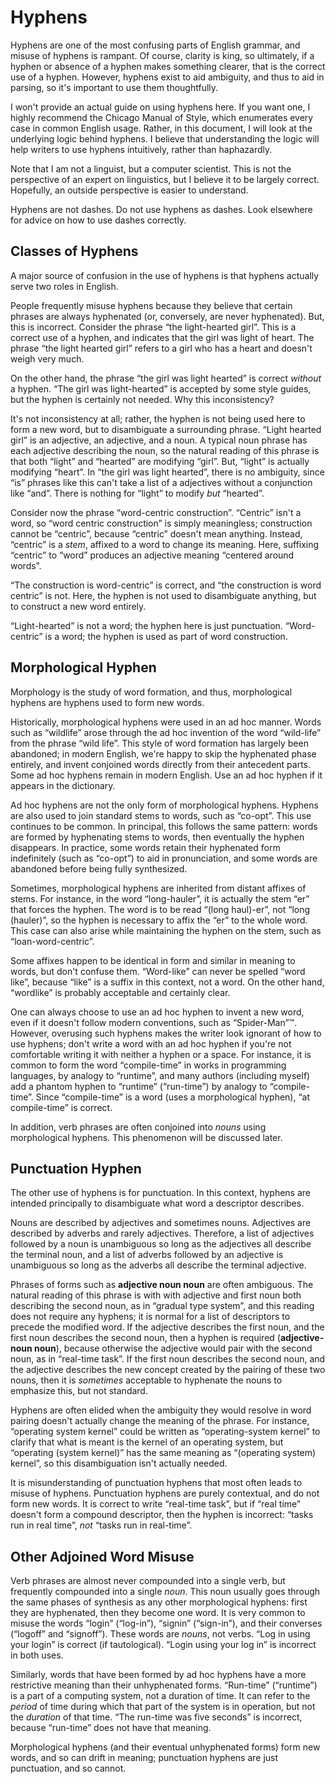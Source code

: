 # Hyphens

Hyphens are one of the most confusing parts of English grammar, and misuse of
hyphens is rampant. Of course, clarity is king, so ultimately, if a hyphen or
absence of a hyphen makes something clearer, that is the correct use of a
hyphen. However, hyphens exist to aid ambiguity, and thus to aid in parsing, so
it's important to use them thoughtfully.

I won't provide an actual guide on using hyphens here. If you want one, I
highly recommend the Chicago Manual of Style, which enumerates every case in
common English usage. Rather, in this document, I will look at the underlying
logic behind hyphens. I believe that understanding the logic will help writers
to use hyphens intuitively, rather than haphazardly.

Note that I am not a linguist, but a computer scientist. This is not the
perspective of an expert on linguistics, but I believe it to be largely
correct. Hopefully, an outside perspective is easier to understand.

Hyphens are not dashes. Do not use hyphens as dashes. Look elsewhere for advice
on how to use dashes correctly.

## Classes of Hyphens

A major source of confusion in the use of hyphens is that hyphens actually
serve two roles in English.

People frequently misuse hyphens because they believe that certain phrases are
always hyphenated (or, conversely, are never hyphenated). But, this is
incorrect. Consider the phrase “the light-hearted girl”. This is a correct use
of a hyphen, and indicates that the girl was light of heart. The phrase “the
light hearted girl” refers to a girl who has a heart and doesn't weigh very
much.

On the other hand, the phrase “the girl was light hearted” is correct *without*
a hyphen. “The girl was light-hearted” is accepted by some style guides, but
the hyphen is certainly not needed. Why this inconsistency?

It's not inconsistency at all; rather, the hyphen is not being used here to
form a new word, but to disambiguate a surrounding phrase. “Light hearted girl”
is an adjective, an adjective, and a noun. A typical noun phrase has each
adjective describing the noun, so the natural reading of this phrase is that
both “light” and “hearted” are modifying “girl”. But, “light” is actually
modifying “heart”. In “the girl was light hearted”, there is no ambiguity,
since “is” phrases like this can't take a list of a adjectives without a
conjunction like “and”. There is nothing for “light” to modify *but* “hearted”.

Consider now the phrase “word-centric construction”. “Centric” isn't a word, so
“word centric construction” is simply meaningless; construction cannot be
“centric”, because “centric” doesn't mean anything. Instead, “centric” is a
*stem*, affixed to a word to change its meaning. Here, suffixing “centric” to
“word” produces an adjective meaning “centered around words”.

“The construction is word-centric” is correct, and “the construction is word
centric” is not. Here, the hyphen is not used to disambiguate anything, but to
construct a new word entirely.

“Light-hearted” is not a word; the hyphen here is just punctuation.
“Word-centric” is a word; the hyphen is used as part of word construction.

## Morphological Hyphen

Morphology is the study of word formation, and thus, morphological hyphens are
hyphens used to form new words.

Historically, morphological hyphens were used in an ad hoc manner. Words such
as “wildlife” arose through the ad hoc invention of the word “wild-life” from
the phrase “wild life”. This style of word formation has largely been
abandoned; in modern English, we're happy to skip the hyphenated phase
entirely, and invent conjoined words directly from their antecedent parts.
Some ad hoc hyphens remain in modern English. Use an ad hoc hyphen if it
appears in the dictionary.

Ad hoc hyphens are not the only form of morphological hyphens. Hyphens are also
used to join standard stems to words, such as “co-opt”. This use continues to
be common. In principal, this follows the same pattern: words are formed by
hyphenating stems to words, then eventually the hyphen disappears. In practice,
some words retain their hyphenated form indefinitely (such as “co-opt”) to aid
in pronunciation, and some words are abandoned before being fully synthesized.

Sometimes, morphological hyphens are inherited from distant affixes of stems.
For instance, in the word “long-hauler”, it is actually the stem “er” that
forces the hyphen. The word is to be read “(long haul)-er”, not “long
(hauler)”, so the hyphen is necessary to affix the “er” to the whole word. This
case can also arise while maintaining the hyphen on the stem, such as
“loan-word-centric”.

Some affixes happen to be identical in form and similar in meaning to words,
but don't confuse them. “Word-like” can never be spelled “word like”, because
“like” is a suffix in this context, not a word. On the other hand, “wordlike”
is probably acceptable and certainly clear.

One can always choose to use an ad hoc hyphen to invent a new word, even if it
doesn't follow modern conventions, such as “Spider-Man”™. However, overusing
such hyphens makes the writer look ignorant of how to use hyphens; don't write
a word with an ad hoc hyphen if you're not comfortable writing it with neither
a hyphen or a space. For instance, it is common to form the word “compile-time”
in works in programming languages, by analogy to “runtime”, and many authors
(including myself) add a phantom hyphen to “runtime” (“run-time”) by analogy to
“compile-time”. Since “compile-time” is a word (uses a morphological hyphen),
“at compile-time” is correct.

In addition, verb phrases are often conjoined into *nouns* using morphological
hyphens. This phenomenon will be discussed later.

## Punctuation Hyphen

The other use of hyphens is for punctuation. In this context, hyphens are
intended principally to disambiguate what word a descriptor describes.

Nouns are described by adjectives and sometimes nouns. Adjectives are described
by adverbs and rarely adjectives. Therefore, a list of adjectives followed by a
noun is unambiguous so long as the adjectives all describe the terminal noun,
and a list of adverbs followed by an adjective is unambiguous so long as the
adverbs all describe the terminal adjective.

Phrases of forms such as **adjective noun noun** are often ambiguous. The
natural reading of this phrase is with with adjective and first noun both
describing the second noun, as in “gradual type system”, and this reading does
not require any hyphens; it is normal for a list of descriptors to precede the
modified word. If the adjective describes the first noun, and the first noun
describes the second noun, then a hyphen is required (**adjective-noun noun**),
because otherwise the adjective would pair with the second noun, as in
“real-time task”. If the first noun describes the second noun, and the
adjective describes the new concept created by the pairing of these two nouns,
then it is *sometimes* acceptable to hyphenate the nouns to emphasize this, but
not standard.

Hyphens are often elided when the ambiguity they would resolve in word pairing
doesn't actually change the meaning of the phrase. For instance, “operating
system kernel” could be written as “operating-system kernel” to clarify that
what is meant is the kernel of an operating system, but “operating (system
kernel)” has the same meaning as “(operating system) kernel”, so this
disambiguation isn't actually needed.

It is misunderstanding of punctuation hyphens that most often leads to misuse
of hyphens. Punctuation hyphens are purely contextual, and do not form new
words. It is correct to write “real-time task”, but if “real time” doesn't form
a compound descriptor, then the hyphen is incorrect: “tasks run in real time”,
*not* “tasks run in real-time”.

## Other Adjoined Word Misuse

Verb phrases are almost never compounded into a single verb, but frequently
compounded into a single *noun*. This noun usually goes through the same phases
of synthesis as any other morphological hyphens: first they are hyphenated,
then they become one word. It is very common to misuse the words “login”
(“log-in”), “signin” (“sign-in”), and their converses (“logoff” and “signoff”).
These words are *nouns*, not verbs. “Log in using your login” is correct (if
tautological). “Login using your log in” is incorrect in both uses.

Similarly, words that have been formed by ad hoc hyphens have a more
restrictive meaning than their unhyphenated forms. “Run-time” (“runtime”) is a
part of a computing system, not a duration of time. It can refer to the
*period* of time during which that part of the system is in operation, but not
the *duration* of that time. “The run-time was five seconds” is incorrect,
because “run-time” does not have that meaning.

Morphological hyphens (and their eventual unhyphenated forms) form new words,
and so can drift in meaning; punctuation hyphens are just punctuation, and so
cannot.
